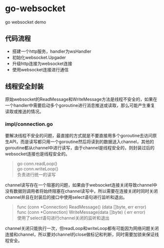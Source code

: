 # go-websocket
go websocket demo
## 代码流程
- 搭建一个http服务，handler为wsHandler
- 初始化websocket.Upgader
- 升级http连接为websocket连接
- 使用websocket连接进行通信
## 线程安全封装
原始websocket的ReadMessage和WriteMessage方法是线程不安全的，如果在一个handler中需要启动多个goroutine进行消息推送或读取，那么可能产生重复读取或推送的情况。
### impl/connection.go
要解决线程不安全的问题，最直接的方式就是不要直接用多个goroutine去访问原生API，而是读写都只用一个goroutine然后将读到的数据送入channel，其他的goroutine都从channel中进行读写，由于channel是线程安全的，则封装过后的websocket连接也是线程安全的。
> go conn.readLoop()  
> go conn.writeLoop()  
> 负责进行统一的读写

channel读写存在一个阻塞的问题，如果由于websocket连接关闭导致channel中没有数据则调用者将始终阻塞在channel读写中，所以需要在连接关闭时同时关闭channel并且在封装后的接口中使用select语句进行监听和退出。
> func (conn *Connection) ReadMessage() (data []byte, err error)  
> func (conn *Connection) WriteMessage(data []byte) ( err error)  
> 使用了select语句进行channel关闭的监听和退出

channel关闭只能执行一次，但readLoop和writeLoop都有可能因为网络问题关闭连接和channel，所以要对channel的close做标记和判断，同时需要加锁来保证线程安全。
